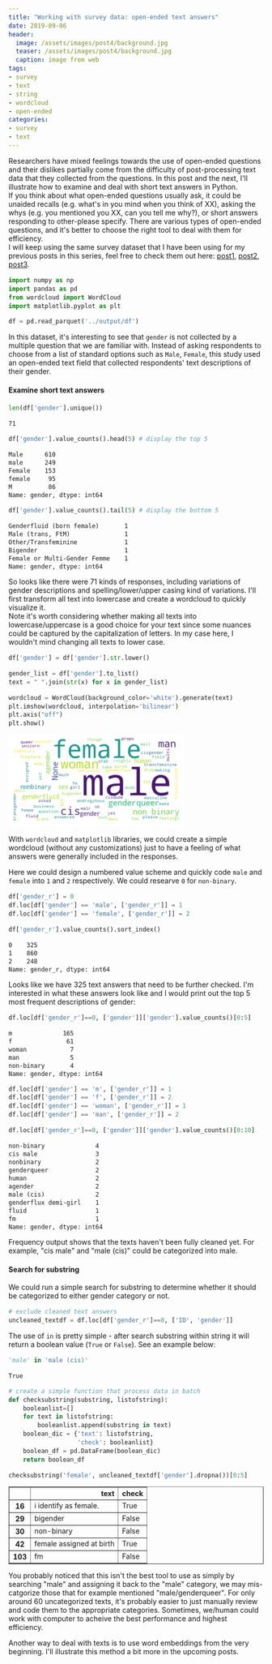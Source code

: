 ```yaml
---
title: "Working with survey data: open-ended text answers"
date: 2019-09-06
header:
  image: /assets/images/post4/background.jpg
  teaser: /assets/images/post4/background.jpg
  caption: image from web
tags:
- survey
- text
- string
- wordcloud
- open-ended
categories:
- survey
- text
---
```


Researchers have mixed feelings towards the use of open-ended questions and their dislikes partially come from the difficulty of post-processing text data that they collected from the questions. In this post and the next, I'll illustrate how to examine and deal with short text answers in Python. <br>
If you think about what open-ended questions usually ask, it could be unaided recalls (e.g. what's in you mind when you think of XX), asking the whys (e.g. you mentioned you XX, can you tell me why?), or short answers responding to other-please specify. There are various types of open-ended questions, and it's better to choose the right tool to deal with them for efficiency. <br>
I will keep using the same survey dataset that I have been using for my previous posts in this series, feel free to check them out here: [post1](https://rosalynnyang.github.io/survey/checking-survey-data/), [post2](https://rosalynnyang.github.io/survey/variable-type-missing/), [post3](https://rosalynnyang.github.io/survey/survey-data-cleaning/).


```python
import numpy as np
import pandas as pd
from wordcloud import WordCloud
import matplotlib.pyplot as plt
```


```python
df = pd.read_parquet('../output/df')
```

In this dataset, it's interesting to see that `gender` is not collected by a multiple question that we are familiar with. Instead of asking respondents to choose from a list of standard options such as `Male`, `Female`, this study used an open-ended text field that collected respondents' text descriptions of their gender. <br>

#### Examine short text answers


```python
len(df['gender'].unique())
```




    71




```python
df['gender'].value_counts().head(5) # display the top 5
```




    Male      610
    male      249
    Female    153
    female     95
    M          86
    Name: gender, dtype: int64




```python
df['gender'].value_counts().tail(5) # display the bottom 5
```




    Genderfluid (born female)       1
    Male (trans, FtM)               1
    Other/Transfeminine             1
    Bigender                        1
    Female or Multi-Gender Femme    1
    Name: gender, dtype: int64



So looks like there were 71 kinds of responses, including variations of gender descriptions and spelling/lower/upper casing kind of variations. I'll first transform all text into lowercase and create a wordcloud to quickly visualize it. <br>
Note it's worth considering whether making all texts into lowercase/uppercase is a good choice for your text since some nuances could be captured by the capitalization of letters. In my case here, I wouldn't mind changing all texts to lower case.


```python
df['gender'] = df['gender'].str.lower()
```


```python
gender_list = df['gender'].to_list()
text = " ".join(str(x) for x in gender_list)
```


```python
wordcloud = WordCloud(background_color='white').generate(text)
plt.imshow(wordcloud, interpolation='bilinear')
plt.axis("off")
plt.show()
```


![png](/assets/images/post4/output_13_0.png)


With `wordcloud` and `matplotlib` libraries, we could create a simple wordcloud (without any customizations) just to have a feeling of what answers were generally included in the responses.

Here we could design a numbered value scheme and quickly code `male` and `female` into `1` and `2` respectively. We could researve `0` for `non-binary`.


```python
df['gender_r'] = 0
df.loc[df['gender'] == 'male', ['gender_r']] = 1
df.loc[df['gender'] == 'female', ['gender_r']] = 2
```


```python
df['gender_r'].value_counts().sort_index()
```




    0    325
    1    860
    2    248
    Name: gender_r, dtype: int64



Looks like we have 325 text answers that need to be further checked. I'm interested in what these answers look like and I would print out the top 5 most frequent descriptions of gender:


```python
df.loc[df['gender_r']==0, ['gender']]['gender'].value_counts()[0:5]
```




    m              165
    f               61
    woman            7
    man              5
    non-binary       4
    Name: gender, dtype: int64




```python
df.loc[df['gender'] == 'm', ['gender_r']] = 1
df.loc[df['gender'] == 'f', ['gender_r']] = 2
df.loc[df['gender'] == 'woman', ['gender_r']] = 1
df.loc[df['gender'] == 'man', ['gender_r']] = 2
```


```python
df.loc[df['gender_r']==0, ['gender']]['gender'].value_counts()[0:10]
```




    non-binary              4
    cis male                3
    nonbinary               2
    genderqueer             2
    human                   2
    agender                 2
    male (cis)              2
    genderflux demi-girl    1
    fluid                   1
    fm                      1
    Name: gender, dtype: int64



Frequency output shows that the texts haven't been fully cleaned yet. For example, "cis male" and "male (cis)" could be categorized into male.

#### Search for substring

We could run a simple search for substring to determine whether it should be categorized to either gender category or not.


```python
# exclude cleaned text answers
uncleaned_textdf = df.loc[df['gender_r']==0, ['ID', 'gender']]
```

The use of `in` is pretty simple - after search substring within string it will return a boolean value (`True` or `False`). See an example below:


```python
'male' in 'male (cis)'
```




    True




```python
# create a simple function that process data in batch
def checksubstring(substring, listofstring):
    booleanlist=[]
    for text in listofstring:
        booleanlist.append(substring in text)
    boolean_dic = {'text': listofstring,
                   'check': booleanlist}
    boolean_df = pd.DataFrame(boolean_dic)
    return boolean_df
```


```python
checksubstring('female', uncleaned_textdf['gender'].dropna())[0:5]
```




<div>
<style scoped>
    .dataframe tbody tr th:only-of-type {
        vertical-align: middle;
    }

    .dataframe tbody tr th {
        vertical-align: top;
    }

    .dataframe thead th {
        text-align: right;
    }
</style>
<table border="1" class="dataframe">
  <thead>
    <tr style="text-align: right;">
      <th></th>
      <th>text</th>
      <th>check</th>
    </tr>
  </thead>
  <tbody>
    <tr>
      <th>16</th>
      <td>i identify as female.</td>
      <td>True</td>
    </tr>
    <tr>
      <th>29</th>
      <td>bigender</td>
      <td>False</td>
    </tr>
    <tr>
      <th>30</th>
      <td>non-binary</td>
      <td>False</td>
    </tr>
    <tr>
      <th>42</th>
      <td>female assigned at birth</td>
      <td>True</td>
    </tr>
    <tr>
      <th>103</th>
      <td>fm</td>
      <td>False</td>
    </tr>
  </tbody>
</table>
</div>



You probably noticed that this isn't the best tool to use as simply by searching "male" and assigning it back to the "male" category, we may mis-catgorize those that for example mentioned "male/genderqueer". For only around 60 uncategorized texts, it's probably easier to just manually review and code them to the appropriate categories. Sometimes, we/human could work with computer to acheive the best performance and highest efficiency. 

Another way to deal with texts is to use word embeddings from the very beginning. I'll illustrate this method a bit more in the upcoming posts.

